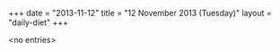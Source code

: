 +++
date = "2013-11-12"
title = "12 November 2013 (Tuesday)"
layout = "daily-diet"
+++

\<no entries\>
